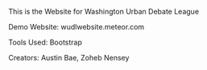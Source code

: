 This is the Website for Washington Urban Debate League

Demo Website: wudlwebsite.meteor.com

Tools Used:
Bootstrap

Creators: Austin Bae, Zoheb Nensey